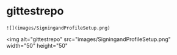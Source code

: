# gittestrepo


	![](images/SigningandProfileSetup.png)

<img alt="gittestrepo" src="images/SigningandProfileSetup.png" width="50" height="50"
